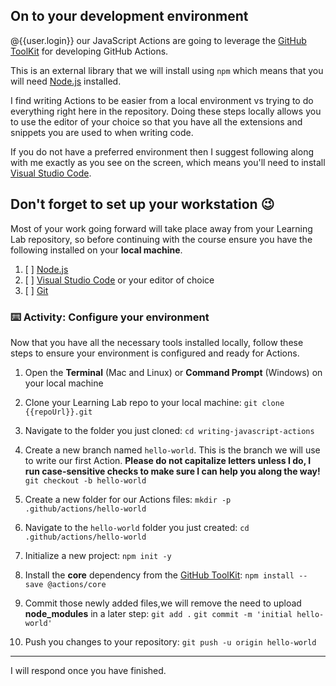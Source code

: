 ## On to your development environment

@{{user.login}} our JavaScript Actions are going to leverage the [GitHub ToolKit](https://github.com/actions/toolkit) for developing GitHub Actions.

This is an external library that we will install using `npm` which means that you will need [Node.js](https://nodejs.org/) installed.

I find writing Actions to be easier from a local environment vs trying to do everything right here in the repository. Doing these steps locally allows you to use the editor of your choice so that you have all the extensions and snippets you are used to when writing code.

If you do not have a preferred environment then I suggest following along with me exactly as you see on the screen, which means you'll need to install [Visual Studio Code](https://code.visualstudio.com/).

## Don't forget to set up your workstation 😉

Most of your work going forward will take place away from your Learning Lab repository, so before continuing with the course ensure you have the following installed on your **local machine**.

1. [ ] [Node.js](https://nodejs.org)
2. [ ] [Visual Studio Code](https://code.visualstudio.com/) or your editor of choice
3. [ ] [Git](https://git-scm.com/)

### :keyboard: Activity: Configure your environment

Now that you have all the necessary tools installed locally, follow these steps to ensure your environment is configured and ready for Actions.

1. Open the **Terminal** (Mac and Linux) or **Command Prompt** (Windows) on your local machine
2. Clone your Learning Lab repo to your local machine:
   `git clone {{repoUrl}}.git`
3. Navigate to the folder you just cloned:
   `cd writing-javascript-actions`
4. Create a new branch named `hello-world`. This is the branch we will use to write our first Action. **Please do not capitalize letters unless I do, I run case-sensitive checks to make sure I can help you along the way!**
   `git checkout -b hello-world`

5. Create a new folder for our Actions files:
   `mkdir -p .github/actions/hello-world`
6. Navigate to the `hello-world` folder you just created:
   `cd .github/actions/hello-world`
7. Initialize a new project:
   `npm init -y`
8. Install the **core** dependency from the [GitHub ToolKit](https://github.com/actions/toolkit):
   `npm install --save @actions/core`
9. Commit those newly added files,we will remove the need to upload **node_modules** in a later step:
   `git add .`
   `git commit -m 'initial hello-world'`
10. Push you changes to your repository:
    `git push -u origin hello-world`

---

I will respond once you have finished.
